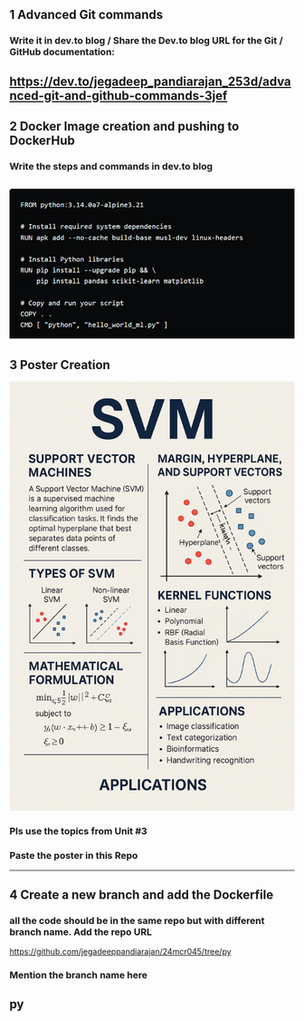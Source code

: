 ## 1 Advanced Git commands 
###  Write it in dev.to blog / Share the Dev.to blog URL for the Git / GitHub documentation:
https://dev.to/jegadeep_pandiarajan_253d/advanced-git-and-github-commands-3jef
-----
## 2 Docker Image creation and pushing to DockerHub
###  Write the steps and commands in dev.to blog
![alt text](image.png)
-----
## 3 Poster Creation
![alt text](2796698b-0a53-436f-abab-ec3626e995d4.png)
###  Pls use the topics from Unit #3
###  Paste the poster in this Repo
-----
## 4 Create a new branch and add the Dockerfile
###  all the code should be in the same repo but with different branch name. Add the repo URL
https://github.com/jegadeeppandiarajan/24mcr045/tree/py
###  Mention the branch name here
py
-----
